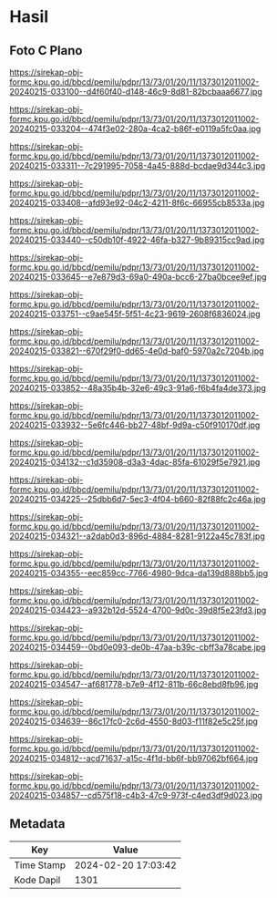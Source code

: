 # Hasil

## Foto C Plano

https://sirekap-obj-formc.kpu.go.id/bbcd/pemilu/pdpr/13/73/01/20/11/1373012011002-20240215-033100--d4f60f40-d148-46c9-8d81-82bcbaaa6677.jpg

https://sirekap-obj-formc.kpu.go.id/bbcd/pemilu/pdpr/13/73/01/20/11/1373012011002-20240215-033204--474f3e02-280a-4ca2-b86f-e0119a5fc0aa.jpg

https://sirekap-obj-formc.kpu.go.id/bbcd/pemilu/pdpr/13/73/01/20/11/1373012011002-20240215-033311--7c291995-7058-4a45-888d-bcdae9d344c3.jpg

https://sirekap-obj-formc.kpu.go.id/bbcd/pemilu/pdpr/13/73/01/20/11/1373012011002-20240215-033408--afd93e92-04c2-4211-8f6c-66955cb8533a.jpg

https://sirekap-obj-formc.kpu.go.id/bbcd/pemilu/pdpr/13/73/01/20/11/1373012011002-20240215-033440--c50db10f-4922-46fa-b327-9b89315cc9ad.jpg

https://sirekap-obj-formc.kpu.go.id/bbcd/pemilu/pdpr/13/73/01/20/11/1373012011002-20240215-033645--e7e879d3-69a0-490a-bcc6-27ba0bcee9ef.jpg

https://sirekap-obj-formc.kpu.go.id/bbcd/pemilu/pdpr/13/73/01/20/11/1373012011002-20240215-033751--c9ae545f-5f51-4c23-9619-2608f6836024.jpg

https://sirekap-obj-formc.kpu.go.id/bbcd/pemilu/pdpr/13/73/01/20/11/1373012011002-20240215-033821--670f29f0-dd65-4e0d-baf0-5970a2c7204b.jpg

https://sirekap-obj-formc.kpu.go.id/bbcd/pemilu/pdpr/13/73/01/20/11/1373012011002-20240215-033852--48a35b4b-32e6-49c3-91a6-f6b4fa4de373.jpg

https://sirekap-obj-formc.kpu.go.id/bbcd/pemilu/pdpr/13/73/01/20/11/1373012011002-20240215-033932--5e6fc446-bb27-48bf-9d9a-c50f910170df.jpg

https://sirekap-obj-formc.kpu.go.id/bbcd/pemilu/pdpr/13/73/01/20/11/1373012011002-20240215-034132--c1d35908-d3a3-4dac-85fa-61029f5e7921.jpg

https://sirekap-obj-formc.kpu.go.id/bbcd/pemilu/pdpr/13/73/01/20/11/1373012011002-20240215-034225--25dbb6d7-5ec3-4f04-b660-82f88fc2c46a.jpg

https://sirekap-obj-formc.kpu.go.id/bbcd/pemilu/pdpr/13/73/01/20/11/1373012011002-20240215-034321--a2dab0d3-896d-4884-8281-9122a45c783f.jpg

https://sirekap-obj-formc.kpu.go.id/bbcd/pemilu/pdpr/13/73/01/20/11/1373012011002-20240215-034355--eec859cc-7766-4980-9dca-da139d888bb5.jpg

https://sirekap-obj-formc.kpu.go.id/bbcd/pemilu/pdpr/13/73/01/20/11/1373012011002-20240215-034423--a932b12d-5524-4700-9d0c-39d8f5e23fd3.jpg

https://sirekap-obj-formc.kpu.go.id/bbcd/pemilu/pdpr/13/73/01/20/11/1373012011002-20240215-034459--0bd0e093-de0b-47aa-b39c-cbff3a78cabe.jpg

https://sirekap-obj-formc.kpu.go.id/bbcd/pemilu/pdpr/13/73/01/20/11/1373012011002-20240215-034547--af681778-b7e9-4f12-811b-66c8ebd8fb96.jpg

https://sirekap-obj-formc.kpu.go.id/bbcd/pemilu/pdpr/13/73/01/20/11/1373012011002-20240215-034639--86c17fc0-2c6d-4550-8d03-f11f82e5c25f.jpg

https://sirekap-obj-formc.kpu.go.id/bbcd/pemilu/pdpr/13/73/01/20/11/1373012011002-20240215-034812--acd71637-a15c-4f1d-bb6f-bb97062bf664.jpg

https://sirekap-obj-formc.kpu.go.id/bbcd/pemilu/pdpr/13/73/01/20/11/1373012011002-20240215-034857--cd575f18-c4b3-47c9-973f-c4ed3df9d023.jpg


## Metadata

| Key        | Value               |
| ---------- | ------------------- |
| Time Stamp | 2024-02-20 17:03:42 |
| Kode Dapil | 1301                |



